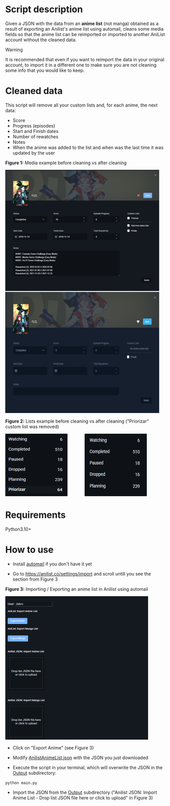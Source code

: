 # Script description

Given a JSON with the data from an **anime list** (not manga) obtained as a result of exporting an Anilist's anime list using automail, cleans some media fields so that the anime list can be reimported or imported to another AniList account without the cleaned data.

> [!WARNING]
> It is recommended that even if you want to reimport the data in your original account, to import it in a different one to make sure you are not cleaning some info that you would like to keep.


# Cleaned data

This script will remove all your custom lists and, for each anime, the next data:

- Score
- Progress (episodes)
- Start and Finish dates
- Number of rewatches
- Notes
- When the anime was added to the list and when was the last time it was updated by the user


**Figure 1:** Media example before cleaning vs after cleaning
<p float='center'>
  <img src='Images/media_input.png' alt='Media example before cleaning'>
  <img src='Images/media_output.png' alt='Media example after cleaning'>
</p>


**Figure 2:** Lists example before cleaning vs after cleaning ("Priorizar" custom list was removed)
<p float='center'>
  <img src='Images/lists_input.png' style='margin-right: 50px;', alt='Lists example before cleaning'>
  <img src='Images/lists_output.png' alt='Lists example after cleaning'>
</p>



# Requirements

Python3.10+


# How to use

- Install [automail](https://greasyfork.org/en/scripts/370473-automail) if you don't have it yet

- Go to https://anilist.co/settings/import and scroll untill you see the section from Figure 3


**Figure 3:** Importing / Exporting an anime list in Anilist using automail
<p float='center'>
  <img src='Images/import.png' width='450' alt='Where to import/export your anime list'>
</p>


- Click on "Export Anime" (see Figure 3)

- Modify [AnilistAnimeList.json](AnilistAnimeList.json) with the JSON you just downloaded

- Execute the script in your terminal, which will overwrite the JSON in the [Output](Output) subdirectory:

```
python main.py
```

- Import the JSON from the [Output](Output) subdirectory ("Anilist JSON: Import Anime List - Drop list JSON file here or click to upload" in Figure 3)
